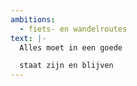 ```yaml
---
ambitions:
  - fiets- en wandelroutes
text: |-
  Alles moet in een goede 

  staat zijn en blijven
---
```

